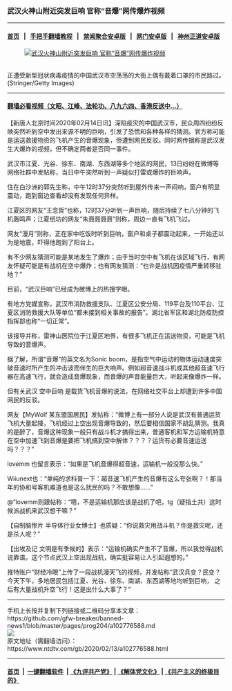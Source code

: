 ### 武汉火神山附近突发巨响 官称“音爆”网传爆炸视频
------------------------

#### [首页](https://github.com/gfw-breaker/banned-news1/blob/master/README.md) &nbsp;&nbsp;|&nbsp;&nbsp; [手把手翻墙教程](https://github.com/gfw-breaker/guides/wiki) &nbsp;&nbsp;|&nbsp;&nbsp; [禁闻聚合安卓版](https://github.com/gfw-breaker/bn-android) &nbsp;&nbsp;|&nbsp;&nbsp; [网门安卓版](https://github.com/oGate2/oGate) &nbsp;&nbsp;|&nbsp;&nbsp; [神州正道安卓版](https://github.com/SzzdOgate/update) 



<div><div class="featured_image">
 <a href="https://i.ntdtv.com/assets/uploads/2020/02/GettyImages-1200546972.jpg" target="_blank">
  <figure>
   <img alt="武汉火神山附近突发巨响 官称“音爆”网传爆炸视频" src="https://i.ntdtv.com/assets/uploads/2020/02/GettyImages-1200546972-800x450.jpg"/>
  </figure><br/>
 </a>
 <span class="caption">
  正遭受新型冠状病毒疫情的中国武汉市空荡荡的大街上偶有戴着口罩的市民路过。(Stringer/Getty Images)
 </span>
</div>
</div><hr/>

#### [翻墙必看视频（文昭、江峰、法轮功、八九六四、香港反送中...）](http://167.172.214.107/home.html)

<div><div class="post_content" itemprop="articleBody">
 <p>
  【新唐人北京时间2020年02月14日讯】深陷疫灾的中国武汉市，民众周四纷纷反映突然听到空中发出来源不明的巨响，引发了恐慌和各种各样的猜测。官方称可能是运送救援物资的飞机产生的音爆现象，但遭到网民反驳。同时网传据称是武汉发生大爆炸的视频，但不确定两者是否同一事件。
 </p>
 <p>
  武汉市江夏、光谷、徐东、南湖、东西湖等多个地区的网民，13日纷纷在微博等网络社群中发帖称，当日中午突然听到一声疑似打雷或爆炸的巨响声。
 </p>
 <p>
  住在白沙洲的郭先生称，中午12时37分突然听到屋外传来一声闷响，窗户有明显震动，跑到窗边查看却没有发现任何异样。
 </p>
 <p>
  江夏区的网友“王念哲”也称，12时37分听到一声巨响，随后持续了七八分钟的飞机轰鸣声；江夏纸坊的网友“朱聂聂聂聂”则称，周边一直有飞机飞过。
 </p>
 <p>
  网友“漫月”则称，正在家中吃饭时听到巨响，窗户和桌子都震动起来，一开始还以为是地震，吓得他跑到了阳台上。
 </p>
 <p>
  有不少网友猜测可能是某地发生了爆炸；由于当时空中有飞机在该区域飞行，有网友怀疑可能是有战机在空中爆炸；也有网友猜测：“也许是战机因疫情严重转移驻地？”
 </p>
 <p>
  目前，“武汉巨响”已经成为微博上的热搜字眼。
 </p>
 <p>
  有地方党媒宣称，武汉市消防救援支队、江夏区公安分局、119平台及110平台、江夏区消防救援大队等单位“都未接到相关事故的报告”。湖北省军区和湖北防疫防控指挥部也称“一切正常”。
 </p>
 <p>
  该报导并称，雷神山医院位于江夏区地界，有很多飞机正在运送物资，可能是飞机导致的音爆声。
 </p>
 <p>
  据了解，所谓“音爆”的英文名为Sonic boom，是指空气中运动的物体运动速度突破音速时所产生的冲击波而伴生的巨大响声。例如超音速战斗机或其他超音速飞行器在高速飞行，就会造成音爆现象，而音爆的声音能量巨大，听起来像爆炸一样。
 </p>
 <p>
  但有关武汉
  <ok href="https://www.ntdtv.com/gb/空中巨响.htm">
   空中巨响
  </ok>
  是载货飞机音爆的说法，在网络社交平台上却遭到许多中国网民的反驳。
 </p>
 <p>
  网友【MyWolf 某东盟国居民】发帖称：“微博上有一部分人说是武汉有普通运货飞机大量起降，飞机经过上空出现音爆导致的，然后要相信国家不胡乱猜测。我真的是醉了，音爆这种现象一般只有战斗机才搞得出来，普通客机和军方运输机特意在空中加速飞到音爆是要把飞机搞到空中解体？？？？运货有必要音速运送吗？？？”
 </p>
 <p>
  lovemm 也留言表示：“如果是飞机音爆得超音速，运输机一般没那么快。”
 </p>
 <p>
  Wiiunext也：“单纯的求科普一下：超音速飞机产生的音爆有这么夸张啊？！那当年的协和号客机难道也是这么扰民的吗？不敢想像……”
 </p>
 <p>
  @“lovemm则跟帖称：“嗯，不是运输机那应该是战机了吧，tg（疑指土共）这时候派战机来武汉想干嘛？”
 </p>
 <p>
  【自制脑惨片 半导体行业女博士】也质疑：“你说救灾用战斗机？你是救灾呢，还是杀人呢？”
 </p>
 <p>
  【出埃及记 文明是有季候的】表示：“运输机确实产生不了音爆，所以我觉得战机说靠谱。这个节点武汉上空出现战机，确实挺容易让人引起遐想的。”
 </p>
 <p>
  推特账户“财经冷眼”上传了一段战机漫天飞的视频，并发帖称“武汉兵变？民变？ 今天下午，多地居民包括江夏、光谷、徐东、南湖、东西湖等地均听到巨响， 之后有大量战机升空飞行！这是出什么大事了？”
 </p>
</div></div>
<hr/>
手机上长按并复制下列链接或二维码分享本文章：<br/>
https://github.com/gfw-breaker/banned-news1/blob/master/pages/prog204/a102776588.md <br/>
<a href='https://github.com/gfw-breaker/banned-news1/blob/master/pages/prog204/a102776588.md'><img src='https://github.com/gfw-breaker/banned-news1/blob/master/pages/prog204/a102776588.md.png'/></a> <br/>
原文地址（需翻墙访问）：https://www.ntdtv.com/gb/2020/02/13/a102776588.html


------------------------
#### [首页](https://github.com/gfw-breaker/banned-news1/blob/master/README.md) &nbsp;|&nbsp; [一键翻墙软件](https://github.com/gfw-breaker/nogfw/blob/master/README.md) &nbsp;| [《九评共产党》](https://github.com/gfw-breaker/9ping.md/blob/master/README.md#九评之一评共产党是什么) | [《解体党文化》](https://github.com/gfw-breaker/jtdwh.md/blob/master/README.md) | [《共产主义的终极目的》](https://github.com/gfw-breaker/gczydzjmd.md/blob/master/README.md)


<img src='http://gfw-breaker.win/banned-news/pages/prog204/a102776588.md' width='0px' height='0px'/>